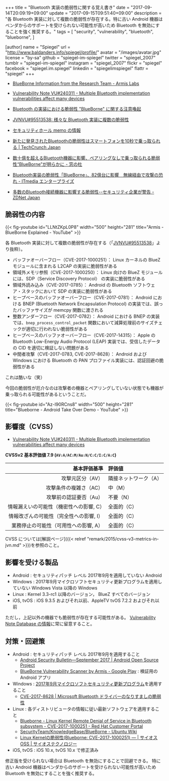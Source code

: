+++
title = "Bluetooth 実装の脆弱性に関する覚え書き"
date =  "2017-09-14T20:09:19+09:00"
update =  "2017-09-15T09:51:40+09:00"
description = "各 Bluetooth 実装に対して複数の脆弱性が存在する。特に古い Android 機器はベンダからのサポートを受けられない可能性が高いため Bluetooth を無効にすることを強く推奨する。"
tags = [
  "security",
  "vulnerability",
  "bluetooth",
  "blueborne",
]

[author]
  name      = "Spiegel"
  url       = "http://www.baldanders.info/spiegel/profile/"
  avatar    = "/images/avatar.jpg"
  license   = "by-sa"
  github    = "spiegel-im-spiegel"
  twitter   = "spiegel_2007"
  tumblr    = "spiegel-im-spiegel"
  instagram = "spiegel_2007"
  flickr    = "spiegel"
  facebook  = "spiegel.im.spiegel"
  linkedin  = "spiegelimspiegel"
  flattr    = "spiegel"
+++

- [BlueBorne Information from the Research Team - Armis Labs](https://www.armis.com/blueborne/)
- [Vulnerability Note VU#240311 - Multiple Bluetooth implementation vulnerabilities affect many devices](https://www.kb.cert.org/vuls/id/240311)
- [Bluetooth の実装における脆弱性 "BlueBorne" に関する注意喚起](http://www.jpcert.or.jp/at/2017/at170037.html)
- [JVNVU#95513538: 様々な Bluetooth 実装に複数の脆弱性](https://jvn.jp/vu/JVNVU95513538/)

- [セキュリティホール memo の情報](https://www.st.ryukoku.ac.jp/~kjm/security/memo/2017/09.html#20170913_bluetooth)
- [新たに発見されたBluetoothの脆弱性はスマートフォンを10秒で乗っ取られる | TechCrunch Japan](http://jp.techcrunch.com/2017/09/13/20170912new-bluetooth-vulnerability-can-hack-a-phone-in-ten-seconds/)
- [数十億を超えるBluetooth機器に影響、ペアリングなしで乗っ取られる脆弱性“BlueBorne”が明らかに - 窓の杜](http://forest.watch.impress.co.jp/docs/news/1080685.html)
- [Bluetooth実装の脆弱性「BlueBorne」、82億台に影響　無線経由で攻撃の恐れ - ITmedia エンタープライズ](http://www.itmedia.co.jp/enterprise/articles/1709/14/news048.html)
- [多数のBluetooth接続機器に影響する脆弱性--セキュリティ企業が警告 - ZDNet Japan](https://japan.zdnet.com/article/35107191/)

## 脆弱性の内容

{{< fig-youtube id="LLNtZKpL0P8" width="500" height="281" title="Armis - BlueBorne Explained - YouTube" >}}

各 Bluetooth 実装に対して複数の脆弱性が存在する（「[JVNVU#95513538](https://jvn.jp/vu/JVNVU95513538/)」より抜粋）。

- バッファオーバーフロー（CVE-2017-1000251）： Linux カーネルの BlueZ モジュールに含まれる L2CAP の実装に脆弱性がある
- 領域外メモリ参照（CVE-2017-1000250）： Linux 向けの BlueZ モジュールには、SDP（Service Discovery Protocol） の実装に脆弱性がある
- 領域外読み込み（CVE-2017-0785）： Android の Bluetooth ソフトウェア・スタックにおいて SDP の実装に脆弱性がある
- ヒープベースのバッファオーバーフロー（CVE-2017-0781）： Android における BNEP (Bluetooth Network Encapsulation Protocol) の実装では、誤ったバッファサイズが memcpy 関数に渡される
- 整数アンダーフロー（CVE-2017-0782）： Android における BNEP の実装では、`bnep_process_control_packet` 関数において減算処理前のサイズチェックが適切に行われない脆弱性がある
- ヒープベースのバッファオーバーフロー（CVE-2017-14315）： Apple の Bluetooth Low-Energy Audio Protocol (LEAP) 実装では、受信したデータの CID を適切に検証しない問題がある
- 中間者攻撃（CVE-2017-0783, CVE-2017-8628）： Android および Windows における Bluetooth の PAN プロファイル実装には、認証回避の脆弱性がある

これは酷いな（笑）

今回の脆弱性が厄介なのは攻撃者の機器とペアリングしていない状態でも機器が乗っ取られる可能性があるということだ。

{{< fig-youtube id="Az-l90RCns8" width="500" height="281" title="Blueborne - Android Take Over Demo - YouTube" >}}

## 影響度（CVSS）

- [Vulnerability Note VU#240311 - Multiple Bluetooth implementation vulnerabilities affect many devices](https://www.kb.cert.org/vuls/id/240311)

**CVSSv2 基本評価値 7.9 (`AV:A/AC:M/Au:N/C:C/I:C/A:C`)**

| 基本評価基準                            | 評価値            |
|----------------------------------------:|:------------------|
| 攻撃元区分（AV）                        | 隣接ネットワーク（A） |
| 攻撃条件の複雑さ（AC）                  | 中（M）           |
| 攻撃前の認証要否（Au）                  | 不要（N）         |
| 情報漏えいの可能性（機密性への影響, C） | 全面的（C）       |
| 情報改ざんの可能性（完全性への影響, I） | 全面的（C）       |
| 業務停止の可能性（可用性への影響, A）   | 全面的（C）       |

CVSS については[解説ページ]({{< relref "remark/2015/cvss-v3-metrics-in-jvn.md" >}})を参照のこと。

## 影響を受ける製品

- Android : セキュリティパッチ レベル 2017年9月を適用していない Android
- Windows : 2017年9月マイクロソフトセキュリティ更新プログラムを適用していない Windows Vista 以降の Windows
- Linux : Kernel 3.3-rc1 以降のバージョン， BlueZ すべてのバージョン
- iOS, tvOS : iOS 9.3.5 およびそれ以前、AppleTV tvOS 7.2.2 およびそれ以前

ただし，上記以外の機器でも脆弱性が存在する可能性がある。
[Vulnerability Note Database の情報](https://www.kb.cert.org/vuls/id/240311 "Vulnerability Note VU#240311 - Multiple Bluetooth implementation vulnerabilities affect many devices")に常に留意すること。

## 対策・回避策

- Android : セキュリティパッチ レベル 2017年9月を適用すること
    - [Android Security Bulletin—September 2017  |  Android Open Source Project](https://source.android.com/security/bulletin/2017-09-01)
    - [BlueBorne Vulnerability Scanner by Armis - Google Play](https://play.google.com/store/apps/details?id=com.armis.blueborne_detector) : 検証用の Android アプリ
- Windows : [2017年9月マイクロソフトセキュリティ更新プログラム](https://blogs.technet.microsoft.com/jpsecurity/2017/09/13/201709-security-bulletin/)を適用すること
    - [CVE-2017-8628 | Microsoft Bluetooth ドライバーのなりすましの脆弱性](https://portal.msrc.microsoft.com/ja-JP/security-guidance/advisory/CVE-2017-8628)
- Linux : 各ディストリビュータの情報に従い最新ソフトウェアを適用すること
    - [Blueborne - Linux Kernel Remote Denial of Service in Bluetooth subsystem - CVE-2017-1000251 - Red Hat Customer Portal](https://access.redhat.com/security/vulnerabilities/blueborne)
    - [SecurityTeam/KnowledgeBase/BlueBorne - Ubuntu Wiki](https://wiki.ubuntu.com/SecurityTeam/KnowledgeBase/BlueBorne)
    - [Linux Kernelの脆弱性(Blueborne: CVE-2017-1000251) — | サイオスOSS | サイオステクノロジー](https://oss.sios.com/security/kernel-security-vulnerability-20170912)
- iOS, tvOS : iOS 10.x, tvOS 10.x で修正済み

修正版を受けられない場合は Bluetooth を無効にすることで回避できる。
特に古い Android 機器はベンダからのサポートを受けられない可能性が高いため Bluetooth を無効にすることを強く推奨する。
